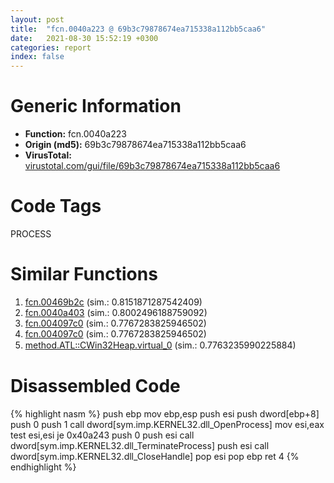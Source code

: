 ```yaml
---
layout: post
title:  "fcn.0040a223 @ 69b3c79878674ea715338a112bb5caa6"
date:   2021-08-30 15:52:19 +0300
categories: report
index: false
---
```


# Generic Information
- **Function:** fcn.0040a223
- **Origin (md5):** 69b3c79878674ea715338a112bb5caa6
- **VirusTotal:** [virustotal.com/gui/file/69b3c79878674ea715338a112bb5caa6][virustotal_ref]

# Code Tags
<span class="tag" id="PROCESS">PROCESS</span>


# Similar Functions

1. [fcn.00469b2c][similar_1_ref] (sim.: 0.8151871287542409)
2. [fcn.0040a403][similar_2_ref] (sim.: 0.8002496188759092)
3. [fcn.004097c0][similar_3_ref] (sim.: 0.7767283825946502)
4. [fcn.004097c0][similar_4_ref] (sim.: 0.7767283825946502)
5. [method.ATL꞉꞉CWin32Heap.virtual\_0][similar_5_ref] (sim.: 0.7763235990225884)


# Disassembled Code

{% highlight nasm %}
push ebp
mov ebp,esp
push esi
push dword[ebp+8]
push 0
push 1
call dword[sym.imp.KERNEL32.dll_OpenProcess]
mov esi,eax
test esi,esi
je 0x40a243
push 0
push esi
call dword[sym.imp.KERNEL32.dll_TerminateProcess]
push esi
call dword[sym.imp.KERNEL32.dll_CloseHandle]
pop esi
pop ebp
ret 4
{% endhighlight %}


[similar_1_ref]: /report/fcn.00469b2c@d96761eb00d2d97e2b6f5ffffed0b46a
[similar_2_ref]: /report/fcn.0040a403@4c2db4ba96e80258daff665d7d7a016a
[similar_3_ref]: /report/fcn.004097c0@fbf34fa6d7da2b8e1de5133a8ca34847
[similar_4_ref]: /report/fcn.004097c0@6f11dca39a331a6e158b2810d4d8234f
[similar_5_ref]: /report/method.ATL꞉꞉CWin32Heap.virtual_0@a0ac129ff3ea4c0dfa9529c259a9502c
[virustotal_ref]: https://www.virustotal.com/gui/file/69b3c79878674ea715338a112bb5caa6